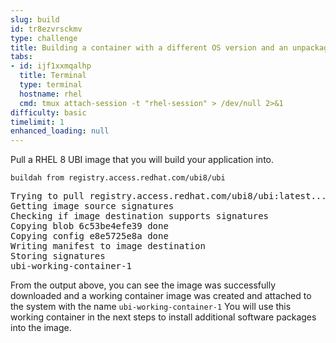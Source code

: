 ```yaml
---
slug: build
id: tr8ezvrsckmv
type: challenge
title: Building a container with a different OS version and an unpackaged application
tabs:
- id: ijf1xxmqalhp
  title: Terminal
  type: terminal
  hostname: rhel
  cmd: tmux attach-session -t "rhel-session" > /dev/null 2>&1
difficulty: basic
timelimit: 1
enhanced_loading: null
---
```

Pull a RHEL 8 UBI image that you will build your application into.

```bash,run
buildah from registry.access.redhat.com/ubi8/ubi
```

<pre class="file">
Trying to pull registry.access.redhat.com/ubi8/ubi:latest...
Getting image source signatures
Checking if image destination supports signatures
Copying blob 6c53be4efe39 done
Copying config e8e5725e8a done
Writing manifest to image destination
Storing signatures
ubi-working-container-1
</pre>

From the output above, you can see the image was successfully downloaded and a working container image was created and attached to the system with the name `ubi-working-container-1`  You will use this working container in the next steps to install additional software packages into the image.
